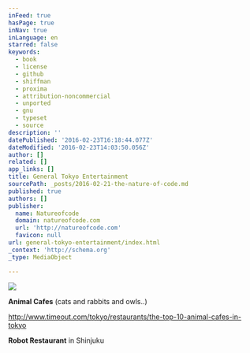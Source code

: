 ```yaml
---
inFeed: true
hasPage: true
inNav: true
inLanguage: en
starred: false
keywords:
  - book
  - license
  - github
  - shiffman
  - proxima
  - attribution-noncommercial
  - unported
  - gnu
  - typeset
  - source
description: ''
datePublished: '2016-02-23T16:18:44.077Z'
dateModified: '2016-02-23T14:03:50.056Z'
author: []
related: []
app_links: []
title: General Tokyo Entertainment
sourcePath: _posts/2016-02-21-the-nature-of-code.md
published: true
authors: []
publisher:
  name: Natureofcode
  domain: natureofcode.com
  url: 'http://natureofcode.com'
  favicon: null
url: general-tokyo-entertainment/index.html
_context: 'http://schema.org'
_type: MediaObject

---
```

![](https://the-grid-user-content.s3-us-west-2.amazonaws.com/b88746b7-3bd8-43cb-96ea-6a20269705cb.jpg)

**Animal Cafes** (cats and rabbits and owls..)

http://www.timeout.com/tokyo/restaurants/the-top-10-animal-cafes-in-tokyo

**Robot Restaurant** in Shinjuku